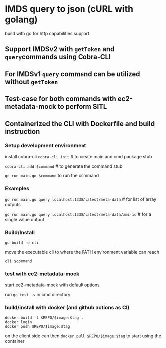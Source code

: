# IMDS query to json (cURL with golang)
build with go for http capabilities support

## Support IMDSv2 with `getToken` and `query`commands using Cobra-CLI
## For IMDSv1 `query` command can be utilized without `getToken`
## Test-case for both commands with ec2-metadata-mock to perform SITL
## Containerized the CLI with Dockerfile and build instruction

### Setup development environment
install cobra-cli
`cobra-cli init` # to create main and cmd package stub

`cobra-cli add $command` # to generate the command stub

`go run main.go $command` to run the command

### Examples
`go run main.go query localhost:1338/latest/meta-data` # for list of array outputs 

`go run main.go query localhost:1338/latest/meta-data/ami-id` # for a single value output

### Build/Install
`go build -o cli`

move the executable cli to where the PATH environment variable can reach

`cli $command`

### test with ec2-metadata-mock
start ec2-metadata-mock with default options

run `go test -v` in cmd directory

### build/install with docker (and github actions as CI)
```
docker build -t $REPO/$image:$tag .
docker login
docker push $REPO/$image:$tag
```
on the client side can then `docker pull $REPO/$image:$tag` to start using the container
